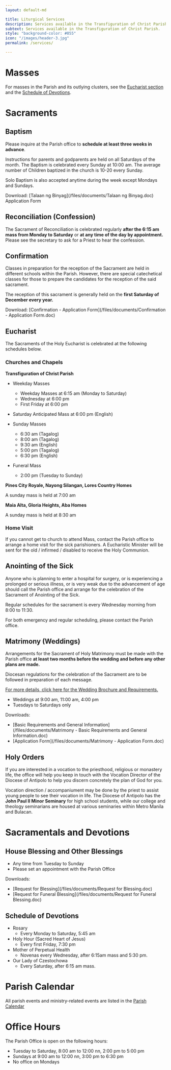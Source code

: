 ```yaml
---
layout: default-md

title: Liturgical Services
description: Services available in the Transfiguration of Christ Parish.
subtext: Services available in the Transfiguration of Christ Parish.
style: "background-color: #055"
icon: "/images/header-3.jpg"
permalink: /services/

---
```


# Masses

For masses in the Parish and its outlying clusters, see the [Eucharist section](#eucharist) and the [Schedule of Devotions](#schedule-of-devotions).

# Sacraments

## Baptism

Please inquire at the Parish office to **schedule at least three weeks in advance**.

Instructions for parents and godparents are held on all Saturdays of the month. The Baptism
is celebrated every Sunday at 10:00 am. The average number of Children baptized in the church is 
10-20 every Sunday. 

Solo Baptism is also accepted anytime during the week except Mondays and Sundays.

Download: [Talaan ng Binyag](/files/documents/Talaan ng Binyag.doc) Application Form

## Reconciliation (Confession)

The Sacrament of Reconciliation is celebrated regularly **after the 6:15 am mass from Monday to Saturday**
or **at any time of the day by appointment.** Please see the secretary to ask for a Priest to hear the confession.

## Confirmation

Classes in preparation for the reception of the Sacrament are held in different schools within the 
Parish. However, there are special catechetical classes for those to prepare the candidates for the
reception of the said sacrament.

The reception of this sacrament is generally held on the **first Saturday of December every year.**

Download: [Confirmation - Application Form](/files/documents/Confirmation - Application Form.doc)

## Eucharist

The Sacraments of the Holy Eucharist is celebrated at the following schedules below.
 
 
### Churches and Chapels

**Transfiguration of Christ Parish**

- Weekday Masses
    - Weekday Masses at 6:15 am (Monday to Saturday)
    - Wednesday at 6:00 pm
    - First Friday at 6:00 pm

- Saturday Anticipated Mass at 6:00 pm (English)

- Sunday Masses 
    - 6:30 am (Tagalog)
    - 8:00 am (Tagalog)
    - 9:30 am (English)
    - 5:00 pm (Tagalog)
    - 6:30 pm (English)
    
- Funeral Mass
    - 2:00 pm (Tuesday to Sunday)
 
**Pines City Royale, Nayong Silangan, Lores Country Homes**

A sunday mass is held at 7:00 am
 
**Maia Alta, Gloria Heights, Aba Homes**

A sunday mass is held at 8:30 am

### Home Visit
If you cannot get to church to attend Mass, contact the Parish office to arrange a home visit
for the sick parishioners. A Eucharistic Minister will be sent for the old / infirmed / disabled
to receive the Holy Communion.

## Anointing of the Sick

Anyone who is planning to enter a hospital for surgery, or is experiencing a prolonged or serious
illness, or is very weak due to the advancement of age should call the Parish office and arrange 
for the celebration of the Sacrament of Anointing of the Sick.
 
Regular schedules for the sacrament is every Wednesday morning from 8:00 to 11:30. 

For both emergency and regular scheduling, please contact the Parish office.
 
## Matrimony (Weddings)

Arrangements for the Sacrament of Holy Matrimony must be made with the Parish office 
**at least two months before the wedding and before any other plans are made.**

Diocesan regulations for the celebration of the Sacrament are to be followed in preparation of
each message.

[For more details, click here for the Wedding Brochure and Requirements.](/services/matrimony)

- Weddings at 9:00 am, 11:00 am, 4:00 pm
- Tuesdays to Saturdays only

Downloads:

- [Basic Requirements and General Information](/files/documents/Matrimony - Basic Requirements and General Information.doc)
- [Application Form](/files/documents/Matrimony - Application Form.doc)

## Holy Orders

If you are interested in a vocation to the priesthood, religious or monastery life, the office
will help you keep in touch with the Vocation Director of the Diocese of Antipolo to help you discern
concretely the plan of God for you.

Vocation direction / accompaniument may be done by the priest to assist young people to see their 
vocation in life. The Diocese of Antipolo has the **John Paul II Minor Seminary** for high school students, 
while our college and theology seminarians are housed at various seminaries within Metro Manila and Bulacan.

# Sacramentals and Devotions

## House Blessing and Other Blessings

- Any time from Tuesday to Sunday
- Please set an appointment with the Parish Office

Downloads:

- [Request for Blessing](/files/documents/Request for Blessing.doc)
- [Request for Funeral Blessing](/files/documents/Request for Funeral Blessing.doc)


## Schedule of Devotions

- Rosary 
	- Every Monday to Saturday, 5:45 am
- Holy Hour (Sacred Heart of Jesus)
	- Every first Friday, 7:30 pm
- Mother of Perpetual Health
	- Novenas every Wednesday, after 6:15am mass and 5:30 pm.
- Our Lady of Czestochowa
	- Every Saturday, after 6:15 am mass.
	
# Parish Calendar

All parish events and ministry-related events are listed in the [Parish Calendar](/calendar/) 

# Office Hours

The Parish Office is open on the following hours:

- Tuesday to Saturday, 8:00 am to 12:00 nn, 2:00 pm to 5:00 pm
- Sundays at 9:00 am to 12:00 nn, 3:00 pm to 6:30 pm
- No office on Mondays